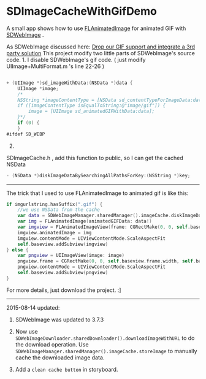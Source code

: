 SDImageCacheWithGifDemo
==============

A small app shows how to use [FLAnimatedImage](https://github.com/Flipboard/FLAnimatedImage) for animated GIF with [SDWebImage](https://github.com/rs/SDWebImage) .

As SDWebImage discussed here: [Drop our GIF support and integrate a 3rd party solution](https://github.com/rs/SDWebImage/issues/945)
This project modify two little parts of SDWebImage's source code.
1. 
I disable SDWebImage's gif code. ( just modify UIImage+MultiFormat.m 's line 22-26 )
```swift

+ (UIImage *)sd_imageWithData:(NSData *)data {
    UIImage *image;
    /*
    NSString *imageContentType = [NSData sd_contentTypeForImageData:data];
    if ([imageContentType isEqualToString:@"image/gif"]) {
        image = [UIImage sd_animatedGIFWithData:data];
    }*/
    if (0) {
    }
#ifdef SD_WEBP
```

2.
SDImageCache.h , add this function to public, so I can get the cached NSData
```swift
- (NSData *)diskImageDataBySearchingAllPathsForKey:(NSString *)key;
```
-----------------
The trick that I used to use FLAnimatedImage to animated gif is like this:
```swift
if imgurlstring.hasSuffix(".gif") {
    //we use NSData from the cache
    var data = SDWebImageManager.sharedManager().imageCache.diskImageDataBySearchingAllPathsForKey(imgurlstring)
    var img = FLAnimatedImage(animatedGIFData: data!)
    var imgview = FLAnimatedImageView(frame: CGRectMake(0, 0, self.baseview.frame.width, self.baseview.frame.height))
    imgview.animatedImage = img
    imgview.contentMode = UIViewContentMode.ScaleAspectFit
    self.baseview.addSubview(imgview)
} else {
    var pngview = UIImageView(image: image)
    pngview.frame = CGRectMake(0, 0, self.baseview.frame.width, self.baseview.frame.height)
    pngview.contentMode = UIViewContentMode.ScaleAspectFit
    self.baseview.addSubview(pngview)
}
```
For more details, just download the project. :]

-----------------

2015-08-14 updated:

1. SDWebImage was updated to 3.7.3

2. Now use `SDWebImageDownloader.sharedDownloader().downloadImageWithURL` to do the download operation.
 Use `SDWebImageManager.sharedManager().imageCache.storeImage` to manually cache the downloaded image data.

3. Add a `clean cache button` in storyboard. 






